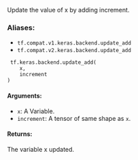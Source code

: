 
Update the value of x by adding increment.
### Aliases:
- `tf.compat.v1.keras.backend.update_add`
- `tf.compat.v2.keras.backend.update_add`

```
 tf.keras.backend.update_add(
    x,
    increment
)
```
#### Arguments:
- `x`: A Variable.
- `increment`: A tensor of same shape as `x`.
#### Returns:

The variable x updated.
